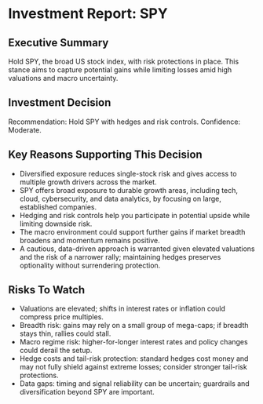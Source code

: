 # Investment Report: SPY
## Executive Summary
Hold SPY, the broad US stock index, with risk protections in place. This stance aims to capture potential gains while limiting losses amid high valuations and macro uncertainty.

## Investment Decision
Recommendation: Hold SPY with hedges and risk controls. Confidence: Moderate.

## Key Reasons Supporting This Decision
- Diversified exposure reduces single-stock risk and gives access to multiple growth drivers across the market.
- SPY offers broad exposure to durable growth areas, including tech, cloud, cybersecurity, and data analytics, by focusing on large, established companies.
- Hedging and risk controls help you participate in potential upside while limiting downside risk.
- The macro environment could support further gains if market breadth broadens and momentum remains positive.
- A cautious, data-driven approach is warranted given elevated valuations and the risk of a narrower rally; maintaining hedges preserves optionality without surrendering protection.

## Risks To Watch
- Valuations are elevated; shifts in interest rates or inflation could compress price multiples.
- Breadth risk: gains may rely on a small group of mega-caps; if breadth stays thin, rallies could stall.
- Macro regime risk: higher-for-longer interest rates and policy changes could derail the setup.
- Hedge costs and tail-risk protection: standard hedges cost money and may not fully shield against extreme losses; consider stronger tail-risk protections.
- Data gaps: timing and signal reliability can be uncertain; guardrails and diversification beyond SPY are important.